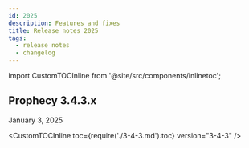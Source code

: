 ```yaml
---
id: 2025
description: Features and fixes
title: Release notes 2025
tags:
  - release notes
  - changelog
---
```


import CustomTOCInline from '@site/src/components/inlinetoc';

## Prophecy 3.4.3.x

January 3, 2025

<CustomTOCInline toc={require('./3-4-3.md').toc} version="3-4-3" />
